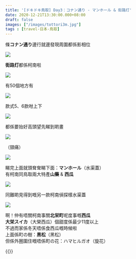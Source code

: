 ```yaml
---
title: '[ドキドキ鳥取] Day3：コナン通り - マンホール & 街路灯'
date: 2020-12-21T13:30:00.000+08:00
draft: false
images: ["/images/tottori3m.jpg"]
tags : [travel-日本-鳥取]
---
```


條**コナン通り**邊行就邊發現周圍都係影相位  

![](/images/tottori3m1.jpg)

**街路灯**都係柯南啦  

![](/images/tottori3m2.jpg)

有50個地方有  

![](/images/tottori3m3.jpg)

款式5、6款咁上下

![](/images/tottori3m4.jpg)

都係要抬好高頭望先睇到啲畫  

![](/images/tottori3m5.jpg)

（頸痛）

![](/images/tottori3m.jpg)

睇完上面就頭耷耷睇下面：**マンホール**（水渠蓋）  
有柯南同鳥取兩大特產**山藥** & **西瓜**  

![](/images/tottori3m6.jpg)

同難啲見得到嘅另一款柯南偵探樣水渠蓋

![](/images/tottori3m7.jpg)

啊！仲有唔關柯南事關**北栄町**呢度事嘅**西瓜**  
**大栄スイカ**（大榮西瓜）個甜度係最少11度以上  
不過而家係冬天唔係食西瓜嘅時候啦  
上面係町の樹：**黒松**（黑松）  
但係外圈圍住嘅唔係町の花：ハマヒルガオ（旋花）  

{{<tottori>}}  
